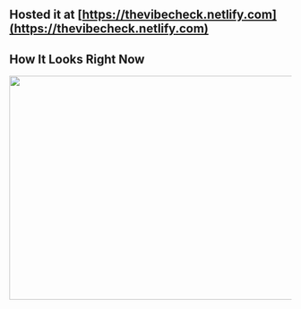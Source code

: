 ## Hosted it at [https://thevibecheck.netlify.com](https://thevibecheck.netlify.com)

## How It Looks Right Now
<img src="https://github.com/shanjng/vibe-check/blob/main/demo.png " alt=""
	title="SimpleWeather Demo" width="900" height="400" />
